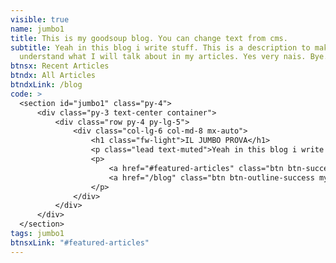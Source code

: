 ```yaml
---
visible: true
name: jumbo1
title: This is my goodsoup blog. You can change text from cms.
subtitle: Yeah in this blog i write stuff. This is a description to make people
  understand what I will talk about in my articles. Yes very nais. Bye.
btnsx: Recent Articles
btndx: All Articles
btndxLink: /blog
code: >
  <section id="jumbo1" class="py-4">
      <div class="py-3 text-center container">
          <div class="row py-4 py-lg-5">
              <div class="col-lg-6 col-md-8 mx-auto">
                  <h1 class="fw-light">IL JUMBO PROVA</h1>
                  <p class="lead text-muted">Yeah in this blog i write stuff. This is a description to make people understand what I will talk about in my articles. Yes very nais. Bye.</p>
                  <p>
                      <a href="#featured-articles" class="btn btn-success my-2">Recent Articles</a>
                      <a href="/blog" class="btn btn-outline-success my-2">All Articles</a>
                  </p>
              </div>
          </div>
      </div>
  </section>
tags: jumbo1
btnsxLink: "#featured-articles"
---
```

